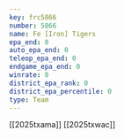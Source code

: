 ```yaml
---
key: frc5866
number: 5866
name: Fe [Iron] Tigers
epa_end: 0
auto_epa_end: 0
teleop_epa_end: 0
endgame_epa_end: 0
winrate: 0
district_epa_rank: 0
district_epa_percentile: 0
type: Team
---
```

[[2025txama]]
[[2025txwac]]
